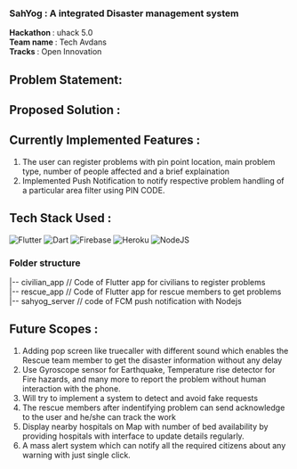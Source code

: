 ### SahYog : A integrated Disaster management system

<b>Hackathon </b>: uhack 5.0 <br>
<b>Team name </b>: Tech Avdans <br>
<b>Tracks </b>: Open Innovation  <br>

## Problem Statement: 




## Proposed Solution : 

## Currently Implemented Features : 
1. The user can register problems with pin point location, main problem type, number of people affected and a brief explaination
2. Implemented Push Notification to notify respective problem handling of a particular area filter using PIN CODE.



## Tech Stack Used :
![Flutter](https://img.shields.io/badge/flutter-%23039BE5.svg?style=for-the-badge&logo=flutter)
![Dart](https://img.shields.io/badge/dart-%23039BE5.svg?style=for-the-badge&logo=dart)
![Firebase](https://img.shields.io/badge/firebase-%23039BE5.svg?style=for-the-badge&logo=firebase)
![Heroku](https://img.shields.io/badge/heroku-%23430098.svg?style=for-the-badge&logo=heroku&logoColor=white)
![NodeJS](https://img.shields.io/badge/node.js-6DA55F?style=for-the-badge&logo=node.js&logoColor=white)

### Folder structure
|-- civilian_app   //  Code of Flutter app for civilians to register problems <br>
|-- rescue_app    // Code of Flutter app for rescue members to get problems  <br>
|-- sahyog_server    // code of FCM push notification with Nodejs  <br>

## Future Scopes :
1. Adding pop screen like truecaller with different sound which enables the Rescue team member to get the disaster information without any delay
2. Use Gyroscope sensor for Earthquake, Temperature rise detector for Fire hazards, and many more to report the problem without human interaction with the phone.
3. Will try to implement a system to detect and avoid fake requests
4. The rescue members after indentifying problem can send acknowledge to the user and he/she can track the work
5. Display nearby hospitals on Map with number of bed availability by providing hospitals with interface to update details regularly.
6. A mass alert system which can notify all the required citizens about any warning with just single click.

